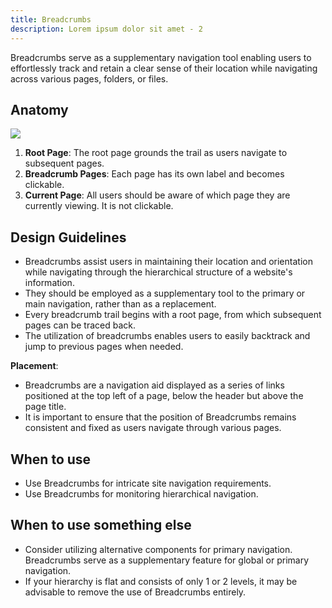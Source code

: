 ```yaml
---
title: Breadcrumbs
description: Lorem ipsum dolor sit amet - 2
---
```

Breadcrumbs serve as a supplementary navigation tool enabling users to effortlessly track and retain a clear sense of their location while navigating across various pages, folders, or files.

## Anatomy



![](/breadcrumbs.svg)



1. **Root Page**: The root page grounds the trail as users navigate to subsequent pages.
2. **Breadcrumb Pages**: Each page has its own label and becomes clickable.
3. **Current Page**: All users should be aware of which page they are currently viewing. It is not clickable.

## Design Guidelines

* Breadcrumbs assist users in maintaining their location and orientation while navigating through the hierarchical structure of a website's information. 
* They should be employed as a supplementary tool to the primary or main navigation, rather than as a replacement. 
* Every breadcrumb trail begins with a root page, from which subsequent pages can be traced back. 
* The utilization of breadcrumbs enables users to easily backtrack and jump to previous pages when needed.

**Placement**:

* Breadcrumbs are a navigation aid displayed as a series of links positioned at the top left of a page, below the header but above the page title.
* It is important to ensure that the position of Breadcrumbs remains consistent and fixed as users navigate through various pages.

## When to use

* Use Breadcrumbs for intricate site navigation requirements.
* Use Breadcrumbs for monitoring hierarchical navigation.

## When to use something else

* Consider utilizing alternative components for primary navigation. Breadcrumbs serve as a supplementary feature for global or primary navigation.
* If your hierarchy is flat and consists of only 1 or 2 levels, it may be advisable to remove the use of Breadcrumbs entirely.